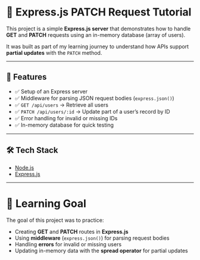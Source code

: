 # 🚀 Express.js PATCH Request Tutorial

This project is a simple **Express.js server** that demonstrates how to handle **GET** and **PATCH** requests using an in-memory database (array of users).

It was built as part of my learning journey to understand how APIs support **partial updates** with the `PATCH` method.

---

## 📌 Features

- ✅ Setup of an Express server
- ✅ Middleware for parsing JSON request bodies (`express.json()`)
- ✅ `GET /api/users` → Retrieve all users
- ✅ `PATCH /api/users/:id` → Update part of a user’s record by ID
- ✅ Error handling for invalid or missing IDs
- ✅ In-memory database for quick testing

---

## 🛠️ Tech Stack

- [Node.js](https://nodejs.org/)
- [Express.js](https://expressjs.com/)

---

# 🎯 Learning Goal

The goal of this project was to practice:

- Creating **GET** and **PATCH** routes in **Express.js**
- Using **middleware** (`express.json()`) for parsing request bodies
- Handling **errors** for invalid or missing users
- Updating in-memory data with the **spread operator** for partial updates
